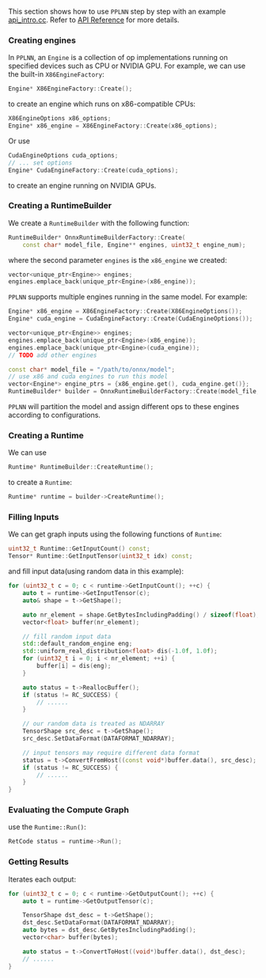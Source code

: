This section shows how to use `PPLNN` step by step with an example [api_intro.cc](../../samples/cpp/api/api_intro.cc). Refer to [API Reference](cpp-api-reference.md) for more details.

### Creating engines

In `PPLNN`, an `Engine` is a collection of op implementations running on specified devices such as CPU or NVIDIA GPU. For example, we can use the built-in `X86EngineFactory`:

```c++
Engine* X86EngineFactory::Create();
```

to create an engine which runs on x86-compatible CPUs:

```c++
X86EngineOptions x86_options;
Engine* x86_engine = X86EngineFactory::Create(x86_options);
```

Or use

```c++
CudaEngineOptions cuda_options;
// ... set options
Engine* CudaEngineFactory::Create(cuda_options);
```

to create an engine running on NVIDIA GPUs.

### Creating a RuntimeBuilder

We create a `RuntimeBuilder` with the following function:

```c++
RuntimeBuilder* OnnxRuntimeBuilderFactory::Create(
    const char* model_file, Engine** engines, uint32_t engine_num);
```

where the second parameter `engines` is the `x86_engine` we created:

```c++
vector<unique_ptr<Engine>> engines;
engines.emplace_back(unique_ptr<Engine>(x86_engine));
```

`PPLNN` supports multiple engines running in the same model. For example:

```c++
Engine* x86_engine = X86EngineFactory::Create(X86EngineOptions());
Engine* cuda_engine = CudaEngineFactory::Create(CudaEngineOptions());

vector<unique_ptr<Engine>> engines;
engines.emplace_back(unique_ptr<Engine>(x86_engine));
engines.emplace_back(unique_ptr<Engine>(cuda_engine));
// TODO add other engines

const char* model_file = "/path/to/onnx/model";
// use x86 and cuda engines to run this model
vector<Engine*> engine_ptrs = {x86_engine.get(), cuda_engine.get()};
RuntimeBuilder* builder = OnnxRuntimeBuilderFactory::Create(model_file, engine_ptrs.data(), engine_ptrs.size());
```

`PPLNN` will partition the model and assign different ops to these engines according to configurations.

### Creating a Runtime

We can use

```c++
Runtime* RuntimeBuilder::CreateRuntime();
```

to create a `Runtime`:

```c++
Runtime* runtime = builder->CreateRuntime();
```

### Filling Inputs

We can get graph inputs using the following functions of `Runtime`:

```c++
uint32_t Runtime::GetInputCount() const;
Tensor* Runtime::GetInputTensor(uint32_t idx) const;
```

and fill input data(using random data in this example):

```c++
for (uint32_t c = 0; c < runtime->GetInputCount(); ++c) {
    auto t = runtime->GetInputTensor(c);
    auto& shape = t->GetShape();

    auto nr_element = shape.GetBytesIncludingPadding() / sizeof(float);
    vector<float> buffer(nr_element);

    // fill random input data
    std::default_random_engine eng;
    std::uniform_real_distribution<float> dis(-1.0f, 1.0f);
    for (uint32_t i = 0; i < nr_element; ++i) {
        buffer[i] = dis(eng);
    }

    auto status = t->ReallocBuffer();
    if (status != RC_SUCCESS) {
        // ......
    }

    // our random data is treated as NDARRAY
    TensorShape src_desc = t->GetShape();
    src_desc.SetDataFormat(DATAFORMAT_NDARRAY);

    // input tensors may require different data format
    status = t->ConvertFromHost((const void*)buffer.data(), src_desc);
    if (status != RC_SUCCESS) {
        // ......
    }
}
```

### Evaluating the Compute Graph

use the `Runtime::Run()`:

```c++
RetCode status = runtime->Run();
```

### Getting Results

Iterates each output:

```c++
for (uint32_t c = 0; c < runtime->GetOutputCount(); ++c) {
    auto t = runtime->GetOutputTensor(c);

    TensorShape dst_desc = t->GetShape();
    dst_desc.SetDataFormat(DATAFORMAT_NDARRAY);
    auto bytes = dst_desc.GetBytesIncludingPadding();
    vector<char> buffer(bytes);

    auto status = t->ConvertToHost((void*)buffer.data(), dst_desc);
    // ......
}
```
